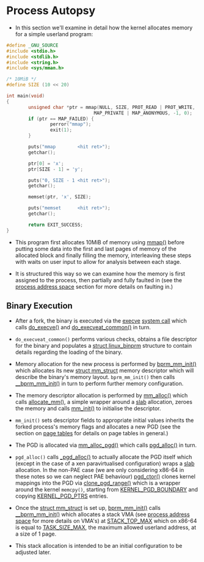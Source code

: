 # Process Autopsy

* In this section we'll examine in detail how the kernel allocates memory for a
  simple userland program:

```c
#define _GNU_SOURCE
#include <stdio.h>
#include <stdlib.h>
#include <string.h>
#include <sys/mman.h>

/* 10MiB */
#define SIZE (10 << 20)

int main(void)
{
        unsigned char *ptr = mmap(NULL, SIZE, PROT_READ | PROT_WRITE,
                                MAP_PRIVATE | MAP_ANONYMOUS, -1, 0);
        if (ptr == MAP_FAILED) {
                perror("mmap");
                exit(1);
        }

        puts("mmap        <hit ret>");
        getchar();

        ptr[0] = 'x';
        ptr[SIZE - 1] = 'y';

        puts("0, SIZE - 1 <hit ret>");
        getchar();

        memset(ptr, 'x', SIZE);

        puts("memset      <hit ret>");
        getchar();

        return EXIT_SUCCESS;
}
```

* This program first allocates 10MiB of memory using [mmap()][mmap] before
  putting some data into the first and last pages of memory of the allocated
  block and finally filling the memory, interleaving these steps with waits on
  user input to allow for analysis between each stage.

* It is structured this way so we can examine how the memory is first assigned
  to the process, then partially and fully faulted in (see the
  [process address space][process] section for more details on faulting in.)

## Binary Execution

* After a fork, the binary is executed via the [execve][execve]
  [system call][execve-syscall] which calls [do_execve()][do_execve] and
  [do_execveat_common()][do_execveat_common] in turn.

* `do_execveat_common()` performs various checks, obtains a file descriptor for
  the binary and populates a [struct linux_binprm][linux_binprm] structure to
  contain details regarding the loading of the binary.

* Memory allocation for the new process is performed by
  [bprm_mm_init()][bprm_mm_init] which allocates its new
  [struct mm_struct][mm_struct] memory descriptor which will describe the
  binary's memory layout. `bprm_mm_init()` then calls
  [__bprm_mm_init()][__bprm_mm_init] in turn to perform further memory
  configuration.

* The memory descriptor allocation is performed by [mm_alloc()][mm_alloc] which
  calls [allocate_mm()][allocate_mm], a simple wrapper around a [slab][slab]
  allocation, zeroes the memory and calls [mm_init()][mm_init] to initialise the
  descriptor.

* `mm_init()` sets descriptor fields to appropriate initial values inherits the
  forked process's memory flags and allocates a new PGD (see the section on
  [page tables][page-tables] for details on page tables in general.)

* The PGD is allocated via [mm_alloc_pgd()][mm_alloc_pgd] which calls
  [pgd_alloc()][pgd_alloc] in turn.

* `pgd_alloc()` calls [_pgd_alloc()][_pgd_alloc] to actually allocate the PGD
  itself which (except in the case of a xen paravirtualised configuration) wraps
  a [slab][slab] allocation. In the non-PAE case (we are only considering x86-64
  in these notes so we can neglect PAE behaviour) [pgd_ctor()][pgd_ctor] clones
  kernel mappings into the PGD via [clone_pgd_range()][clone_pgd_range] which is
  a wrapper around the kernel `memcpy()`, starting from
  [KERNEL_PGD_BOUNDARY][KERNEL_PGD_BOUNDARY] and copying
  [KERNEL_PGD_PTRS][KERNEL_PGD_PTRS] entries.

* Once the [struct mm_struct][mm_struct] is set up,
  [bprm_mm_init()][bprm_mm_init] calls [__bprm_mm_init()][__bprm_mm_init] which
  allocates a stack VMA (see [process address space][process] for more details
  on VMA's) at [STACK_TOP_MAX][STACK_TOP_MAX] which on x86-64 is equal to
  [TASK_SIZE_MAX][TASK_SIZE_MAX], the maximum allowed userland address, at a
  size of 1 page.

* This stack allocation is intended to be an initial configuration to be
  adjusted later.
  
[KERNEL_PGD_BOUNDARY]:https://github.com/torvalds/linux/blob/v4.6/arch/x86/include/asm/pgtable.h#L722
[KERNEL_PGD_PTRS]:https://github.com/torvalds/linux/blob/v4.6/arch/x86/include/asm/pgtable.h#L723
[STACK_TOP_MAX]:https://github.com/torvalds/linux/blob/v4.6/arch/x86/include/asm/processor.h#L761
[TASK_SIZE_MAX]:https://github.com/torvalds/linux/blob/v4.6/arch/x86/include/asm/processor.h#L747
[__bprm_mm_init]:https://github.com/torvalds/linux/blob/v4.6/fs/exec.c#L260
[_pgd_alloc]:https://github.com/torvalds/linux/blob/v4.6/arch/x86/mm/pgtable.c#L319
[allocate_mm]:https://github.com/torvalds/linux/blob/v4.6/kernel/fork.c#L566
[bprm_mm_init]:https://github.com/torvalds/linux/blob/v4.6/fs/exec.c#L373
[clone_pgd_range]:https://github.com/torvalds/linux/blob/v4.6/arch/x86/include/asm/pgtable.h#L879
[do_execve]:https://github.com/torvalds/linux/blob/v4.6/fs/exec.c#L1724
[do_execveat_common]:https://github.com/torvalds/linux/blob/v4.6/fs/exec.c#L1580
[execve-syscall]:http://man7.org/linux/man-pages/man2/execve.2.html
[execve]:https://github.com/torvalds/linux/blob/v4.6/fs/exec.c#L1806
[linux_binprm]:http://github.com/torvalds/linux/blob/v4.6/include/linux/binfmts.h?v=4.6#L14
[mm_alloc]:https://github.com/torvalds/linux/blob/v4.6/kernel/fork.c#L674
[mm_alloc_pgd]:https://github.com/torvalds/linux/blob/v4.6/kernel/fork.c#L540
[mm_init]:https://github.com/torvalds/linux/blob/v4.6/kernel/fork.c#L598
[mm_struct]:http://github.com/torvalds/linux/blob/v4.6/include/linux/mm_types.h#L390
[mmap]:http://man7.org/linux/man-pages/man2/mmap.2.html
[pgd_alloc]:https://github.com/torvalds/linux/blob/v4.6/arch/x86/mm/pgtable.c#L354
[pgd_ctor]:https://github.com/torvalds/linux/blob/v4.6/arch/x86/mm/pgtable.c#L116

[page-tables]:./page-tables.md
[process]:./process.md
[slab]:./slab.md
